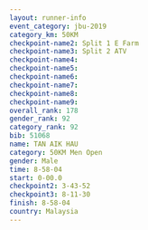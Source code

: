 ```yaml
---
layout: runner-info 
event_category: jbu-2019 
category_km: 50KM 
checkpoint-name2: Split 1 E Farm 
checkpoint-name3: Split 2 ATV 
checkpoint-name4: 
checkpoint-name5: 
checkpoint-name6: 
checkpoint-name7: 
checkpoint-name8: 
checkpoint-name9: 
overall_rank: 178
gender_rank: 92
category_rank: 92
bib: 51068
name: TAN AIK HAU
category: 50KM Men Open
gender: Male
time: 8-58-04
start: 0-00.0
checkpoint2: 3-43-52
checkpoint3: 8-11-30
finish: 8-58-04
country: Malaysia
---
```

